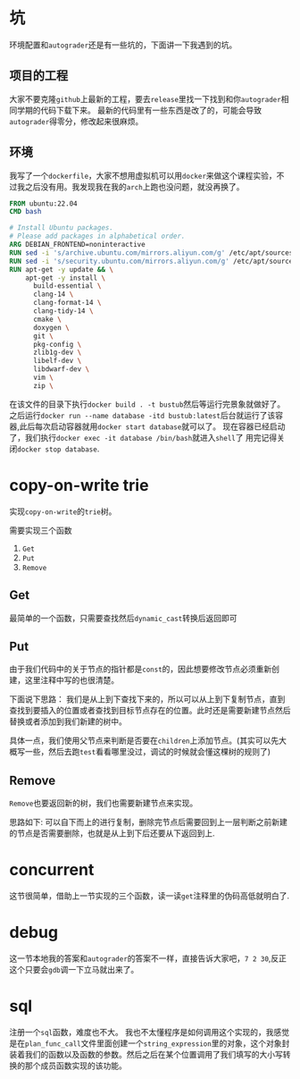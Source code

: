 # 坑
环境配置和`autograder`还是有一些坑的，下面讲一下我遇到的坑。
## 项目的工程
大家不要克隆`github`上最新的工程，要去`release`里找一下找到和你`autograder`相同学期的代码下载下来。
最新的代码里有一些东西是改了的，可能会导致`autograder`得零分，修改起来很麻烦。

## 环境
我写了一个`dockerfile`，大家不想用虚拟机可以用`docker`来做这个课程实验，不过我之后没有用。我发现我在我的`arch`上跑也没问题，就没再换了。
```dockerfile
FROM ubuntu:22.04
CMD bash

# Install Ubuntu packages.
# Please add packages in alphabetical order.
ARG DEBIAN_FRONTEND=noninteractive
RUN sed -i 's/archive.ubuntu.com/mirrors.aliyun.com/g' /etc/apt/sources.list
RUN sed -i 's/security.ubuntu.com/mirrors.aliyun.com/g' /etc/apt/sources.list
RUN apt-get -y update && \
    apt-get -y install \
      build-essential \
      clang-14 \
      clang-format-14 \
      clang-tidy-14 \
      cmake \
      doxygen \
      git \
      pkg-config \
      zlib1g-dev \
      libelf-dev \
      libdwarf-dev \
      vim \
      zip \
```
在该文件的目录下执行`docker build . -t bustub`然后等运行完景象就做好了。
之后运行`docker run --name database -itd bustub:latest`后台就运行了该容器,此后每次启动容器就用`docker start database`就可以了。
现在容器已经启动了，我们执行`docker exec -it database /bin/bash`就进入`shell`了
用完记得关闭`docker stop database`.




# copy-on-write trie
实现`copy-on-write`的`trie`树。

需要实现三个函数
1. `Get`
2. `Put`
3. `Remove`

## Get
最简单的一个函数，只需要查找然后`dynamic_cast`转换后返回即可


## Put
由于我们代码中的关于节点的指针都是`const`的，因此想要修改节点必须重新创建，这里注释中写的也很清楚。


下面说下思路：
我们是从上到下查找下来的，所以可以从上到下复制节点，直到查找到要插入的位置或者查找到目标节点存在的位置。此时还是需要新建节点然后替换或者添加到我们新建的树中。

具体一点，我们使用父节点来判断是否要在`children`上添加节点。(其实可以先大概写一些，然后去跑`test`看看哪里没过，调试的时候就会懂这棵树的规则了)

## Remove
`Remove`也要返回新的树，我们也需要新建节点来实现。

思路如下:
可以自下而上的进行复制，删除完节点后需要回到上一层判断之前新建的节点是否需要删除，也就是从上到下后还要从下返回到上.

# concurrent 
这节很简单，借助上一节实现的三个函数，读一读`get`注释里的伪码高低就明白了.

# debug
这一节本地我的答案和`autograder`的答案不一样，直接告诉大家吧，`7 2 30`,反正这个只要会`gdb`调一下立马就出来了。

# sql
注册一个`sql`函数，难度也不大。
我也不太懂程序是如何调用这个实现的，我感觉是在`plan_func_call`文件里面创建一个`string_expression`里的对象，这个对象封装着我们的函数以及函数的参数。然后之后在某个位置调用了我们填写的大小写转换的那个成员函数实现的该功能。


